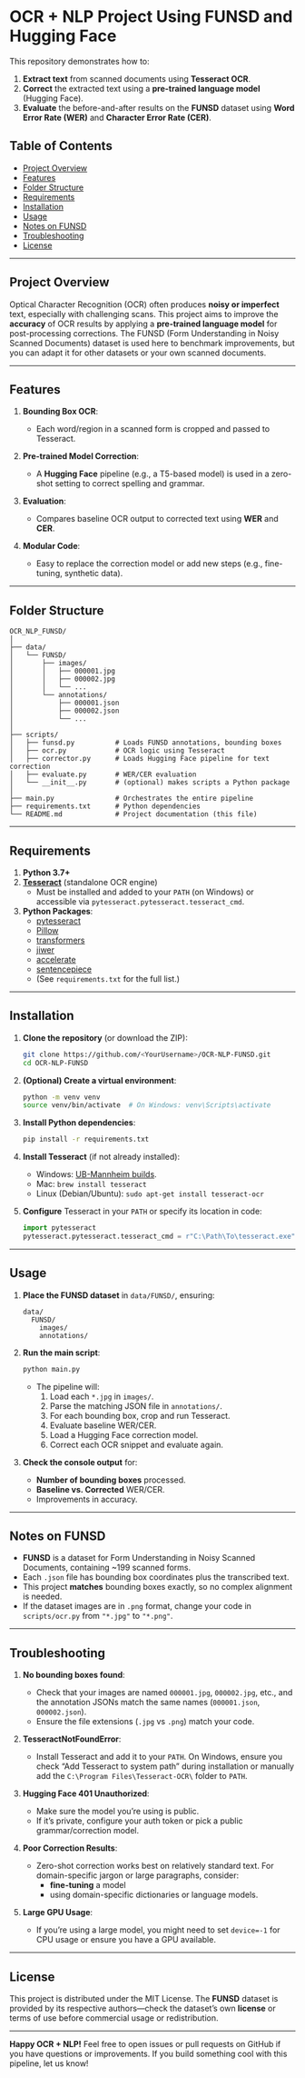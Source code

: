 
# OCR + NLP Project Using FUNSD and Hugging Face

This repository demonstrates how to:
1. **Extract text** from scanned documents using **Tesseract OCR**.
2. **Correct** the extracted text using a **pre-trained language model** (Hugging Face).
3. **Evaluate** the before-and-after results on the **FUNSD** dataset using **Word Error Rate (WER)** and **Character Error Rate (CER)**.

## Table of Contents

- [Project Overview](#project-overview)
- [Features](#features)
- [Folder Structure](#folder-structure)
- [Requirements](#requirements)
- [Installation](#installation)
- [Usage](#usage)
- [Notes on FUNSD](#notes-on-funsd)
- [Troubleshooting](#troubleshooting)
- [License](#license)

---

## Project Overview

Optical Character Recognition (OCR) often produces **noisy or imperfect** text, especially with challenging scans. This project aims to improve the **accuracy** of OCR results by applying a **pre-trained language model** for post-processing corrections. The FUNSD (Form Understanding in Noisy Scanned Documents) dataset is used here to benchmark improvements, but you can adapt it for other datasets or your own scanned documents.

---

## Features

1. **Bounding Box OCR**:  
   - Each word/region in a scanned form is cropped and passed to Tesseract.

2. **Pre-trained Model Correction**:  
   - A **Hugging Face** pipeline (e.g., a T5-based model) is used in a zero-shot setting to correct spelling and grammar.

3. **Evaluation**:  
   - Compares baseline OCR output to corrected text using **WER** and **CER**.  

4. **Modular Code**:  
   - Easy to replace the correction model or add new steps (e.g., fine-tuning, synthetic data).

---

## Folder Structure

```plaintext
OCR_NLP_FUNSD/
│
├── data/
│   └── FUNSD/
│       ├── images/
│       │   ├── 000001.jpg
│       │   ├── 000002.jpg
│       │   └── ...
│       └── annotations/
│           ├── 000001.json
│           ├── 000002.json
│           └── ...
│
├── scripts/
│   ├── funsd.py          # Loads FUNSD annotations, bounding boxes
│   ├── ocr.py            # OCR logic using Tesseract
│   ├── corrector.py      # Loads Hugging Face pipeline for text correction
│   ├── evaluate.py       # WER/CER evaluation
│   └── __init__.py       # (optional) makes scripts a Python package
│
├── main.py               # Orchestrates the entire pipeline
├── requirements.txt      # Python dependencies
└── README.md             # Project documentation (this file)
```

---

## Requirements

1. **Python 3.7+**  
2. [**Tesseract**](https://github.com/UB-Mannheim/tesseract/wiki) (standalone OCR engine)  
   - Must be installed and added to your `PATH` (on Windows) or accessible via `pytesseract.pytesseract.tesseract_cmd`.
3. **Python Packages**:  
   - [pytesseract](https://pypi.org/project/pytesseract/)  
   - [Pillow](https://pypi.org/project/Pillow/)  
   - [transformers](https://pypi.org/project/transformers/)  
   - [jiwer](https://pypi.org/project/jiwer/)  
   - [accelerate](https://pypi.org/project/accelerate/)  
   - [sentencepiece](https://pypi.org/project/sentencepiece/)  
   - (See `requirements.txt` for the full list.)

---

## Installation

1. **Clone the repository** (or download the ZIP):
   ```bash
   git clone https://github.com/<YourUsername>/OCR-NLP-FUNSD.git
   cd OCR-NLP-FUNSD
   ```
2. **(Optional) Create a virtual environment**:
   ```bash
   python -m venv venv
   source venv/bin/activate  # On Windows: venv\Scripts\activate
   ```
3. **Install Python dependencies**:
   ```bash
   pip install -r requirements.txt
   ```
4. **Install Tesseract** (if not already installed):
   - Windows: [UB-Mannheim builds](https://github.com/UB-Mannheim/tesseract/wiki).  
   - Mac: `brew install tesseract`  
   - Linux (Debian/Ubuntu): `sudo apt-get install tesseract-ocr`

5. **Configure** Tesseract in your `PATH` or specify its location in code:
   ```python
   import pytesseract
   pytesseract.pytesseract.tesseract_cmd = r"C:\Path\To\tesseract.exe"
   ```

---

## Usage

1. **Place the FUNSD dataset** in `data/FUNSD/`, ensuring:
   ```plaintext
   data/
     FUNSD/
       images/
       annotations/
   ```
2. **Run the main script**:
   ```bash
   python main.py
   ```
   - The pipeline will:
     1. Load each `*.jpg` in `images/`.
     2. Parse the matching JSON file in `annotations/`.
     3. For each bounding box, crop and run Tesseract.
     4. Evaluate baseline WER/CER.
     5. Load a Hugging Face correction model.
     6. Correct each OCR snippet and evaluate again.

3. **Check the console output** for:
   - **Number of bounding boxes** processed.  
   - **Baseline vs. Corrected** WER/CER.  
   - Improvements in accuracy.

---

## Notes on FUNSD

- **FUNSD** is a dataset for Form Understanding in Noisy Scanned Documents, containing ~199 scanned forms.  
- Each `.json` file has bounding box coordinates plus the transcribed text.  
- This project **matches** bounding boxes exactly, so no complex alignment is needed.  
- If the dataset images are in `.png` format, change your code in `scripts/ocr.py` from `"*.jpg"` to `"*.png"`.

---

## Troubleshooting

1. **No bounding boxes found**:
   - Check that your images are named `000001.jpg`, `000002.jpg`, etc., and the annotation JSONs match the same names (`000001.json`, `000002.json`).  
   - Ensure the file extensions (`.jpg` vs `.png`) match your code.

2. **TesseractNotFoundError**:
   - Install Tesseract and add it to your `PATH`. On Windows, ensure you check “Add Tesseract to system path” during installation or manually add the `C:\Program Files\Tesseract-OCR\` folder to `PATH`.

3. **Hugging Face 401 Unauthorized**:
   - Make sure the model you’re using is public.  
   - If it’s private, configure your auth token or pick a public grammar/correction model.

4. **Poor Correction Results**:
   - Zero-shot correction works best on relatively standard text. For domain-specific jargon or large paragraphs, consider:
     - **fine-tuning** a model  
     - using domain-specific dictionaries or language models.

5. **Large GPU Usage**:
   - If you’re using a large model, you might need to set `device=-1` for CPU usage or ensure you have a GPU available.

---

## License

This project is distributed under the MIT License. The **FUNSD** dataset is provided by its respective authors—check the dataset’s own **license** or terms of use before commercial usage or redistribution.

---

**Happy OCR + NLP!** Feel free to open issues or pull requests on GitHub if you have questions or improvements. If you build something cool with this pipeline, let us know!
